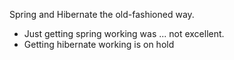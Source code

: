 Spring and Hibernate the old-fashioned way.


 * Just getting spring working was ... not excellent.  
 * Getting hibernate working is on hold

 